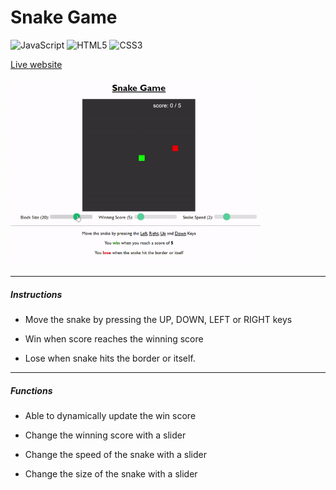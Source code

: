 # Snake Game
![JavaScript](https://img.shields.io/badge/-JavaScript-%23F7DF1C?style=flat-square&logo=javascript&logoColor=000000&labelColor=%23F7DF1C&color=%23FFCE5A)
![HTML5](https://img.shields.io/badge/-HTML5-%23E44D27?style=flat-square&logo=html5&logoColor=ffffff)
![CSS3](https://img.shields.io/badge/-CSS3-%231572B6?style=flat-square&logo=css3)

[Live website](https://ztjhz.github.io/snake-game/)

<a href="https://ztjhz.github.io/snake-game/" target="_blank" alt="demo site"><img src="snakegame.gif" alt="demo" width=400/></a>

---
##### Instructions

- Move the snake by pressing the UP, DOWN, LEFT or RIGHT keys

- Win when score reaches the winning score

- Lose when snake hits the border or itself.


---

##### Functions

- Able to dynamically update the win score

- Change the winning score with a slider

- Change the speed of the snake with a slider

- Change the size of the snake with a slider
